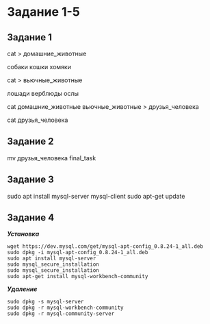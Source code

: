# Задание 1-5
## Задание 1
cat > домашние_животные

собаки
кошки
хомяки

cat > вьючные_животные

лошади
верблюды
ослы

cat домашние_животные вьючные_животные > друзья_человека

cat друзья_человека

## Задание 2

mv друзья_человека final_task

## Задание 3

sudo apt install mysql-server mysql-client
sudo apt-get update

## Задание 4
***Установка***

    wget https://dev.mysql.com/get/mysql-apt-config_0.8.24-1_all.deb
    sudo dpkg -i mysql-apt-config_0.8.24-1_all.deb
    sudo apt install mysql-server
    sudo mysql_secure_installation
    sudo mysql_secure_installation
    sudo apt-get install mysql-workbench-community

***Удаление***

    sudo dpkg -s mysql-server
    sudo dpkg -r mysql-workbench-community
    sudo dpkg -r mysql-community-server


